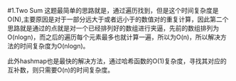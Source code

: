 #1.Two Sum
这题最简单的思路就是，通过遍历找到，但是这个时间复杂度是O(N),主要原因是对于一部分远大于或者远小于的数值对的重复计算，因此第二个思路就是通过的点就是对一个已经排列好的数组进行夹逼，先前的数组排列为O(nlogn)，而之后的遍历每个元素最多也就计算一遍，所以为O(n)，所以解决方法的时间复杂度为O(nlogn)。

此外hashmap也是最快的解决方法，通过哈希函数的O(1)复杂度，寻找其对应的互补数，则只需要O(n)的时间复杂度。